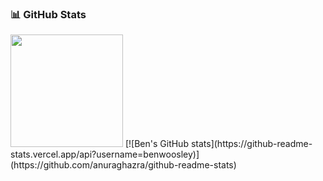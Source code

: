 ### 📊 GitHub Stats

<img height="180em" src="https://github-readme-stats.vercel.app/api?username=benwoosley&show_icons=true&hide_border=true&&count_private=true&include_all_commits=true" />
[![Ben's GitHub stats](https://github-readme-stats.vercel.app/api?username=benwoosley)](https://github.com/anuraghazra/github-readme-stats)
